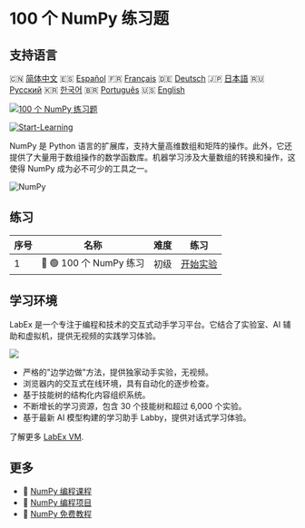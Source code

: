 # 100 个 NumPy 练习题

## 支持语言

🇨🇳 [简体中文](README_zh.md) 🇪🇸 [Español](README_es.md) 🇫🇷 [Français](README_fr.md) 🇩🇪 [Deutsch](README_de.md) 🇯🇵 [日本語](README_ja.md) 🇷🇺 [Русский](README_ru.md) 🇰🇷 [한국어](README_ko.md) 🇧🇷 [Português](README_pt.md) 🇺🇸 [English](README.md) 

[![100 个 NumPy 练习题](https://cover-creator.labex.io/100-numpy-exercises.png?lang=zh)](https://labex.io/zh/courses/100-numpy-exercises)

[![Start-Learning](https://img.shields.io/badge/Start-Learning-whitesmoke?style=for-the-badge)](https://labex.io/zh/courses/100-numpy-exercises)

NumPy 是 Python 语言的扩展库，支持大量高维数组和矩阵的操作。此外，它还提供了大量用于数组操作的数学函数库。机器学习涉及大量数组的转换和操作，这使得 NumPy 成为必不可少的工具之一。

![NumPy](https://img.shields.io/badge/NumPy-whitesmoke?style=for-the-badge&logo=numpy)


## 练习

|   序号 | 名称                    | 难度   | 练习                                                                                      |
|--------|-------------------------|--------|-------------------------------------------------------------------------------------------|
|      1 | 📖 🟢 100 个 NumPy 练习 | 初级   | <a target='_blank' href='https://labex.io/zh/labs/100-numpy-exercises-20746'>开始实验</a> |

## 学习环境

LabEx 是一个专注于编程和技术的交互式动手学习平台。它结合了实验室、AI 辅助和虚拟机，提供无视频的实践学习体验。

![](https://tutorial-screenshot.getvm.io/images/vm-1725247253.png)

- 严格的"边学边做"方法，提供独家动手实验，无视频。
- 浏览器内的交互式在线环境，具有自动化的逐步检查。
- 基于技能树的结构化内容组织系统。
- 不断增长的学习资源，包含 30 个技能树和超过 6,000 个实验。
- 基于最新 AI 模型构建的学习助手 Labby，提供对话式学习体验。

了解更多 [LabEx VM](https://support.labex.io/using-labex/virtual-machine).

## 更多

- 🔗 [NumPy 编程课程](https://github.com/labex-labs/awesome-programming-courses)
- 🔗 [NumPy 编程项目](https://github.com/labex-labs/awesome-programming-projects)
- 🔗 [NumPy 免费教程](https://github.com/labex-labs/numpy-free-tutorials)

